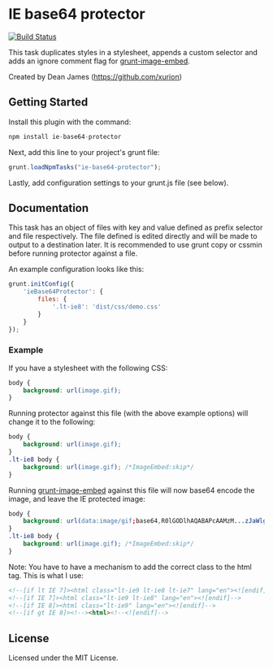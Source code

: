 # IE base64 protector

[![Build Status](https://travis-ci.org/xurion/ie-base64-protector.svg?branch=master)](https://travis-ci.org/xurion/ie-base64-protector)

This task duplicates styles in a stylesheet, appends a custom selector and adds an ignore comment flag for [grunt-image-embed](https://www.npmjs.com/package/grunt-image-embed).

Created by Dean James (https://github.com/xurion)

## Getting Started

Install this plugin with the command:

```js
npm install ie-base64-protector
```

Next, add this line to your project's grunt file:

```js
grunt.loadNpmTasks("ie-base64-protector");
```

Lastly, add configuration settings to your grunt.js file (see below).

## Documentation

This task has an object of files with key and value defined as prefix selector and file respectively. The file defined is edited directly and will be made to output to a destination later. It is recommended to use grunt copy or cssmin before running protector against a file.

An example configuration looks like this:

```js
grunt.initConfig({
    'ieBase64Protector': {
        files: {
            '.lt-ie8': 'dist/css/demo.css'
        }
    }
});
```

### Example

If you have a stylesheet with the following CSS:

```css
body {
    background: url(image.gif);
}
```

Running protector against this file (with the above example options) will change it to the following:

```css
body {
    background: url(image.gif);
}
.lt-ie8 body {
    background: url(image.gif); /*ImageEmbed:skip*/
}
```

Running [grunt-image-embed](https://github.com/ehynds/grunt-image-embed) against this file will now base64 encode the image, and leave the IE protected image:

```css
body {
    background: url(data:image/gif;base64,R0lGODlhAQABAPcAAMzM...zJaWlgAAAAAAAAAAAAA==);
}
.lt-ie8 body {
    background: url(image.gif); /*ImageEmbed:skip*/
}
```

Note: You have to have a mechanism to add the correct class to the html tag. This is what I use:<br>

```html
<!--[if lt IE 7]><html class="lt-ie9 lt-ie8 lt-ie7" lang="en"><![endif]-->
<!--[if IE 7]><html class="lt-ie9 lt-ie8" lang="en"><![endif]-->
<!--[if IE 8]><html class="lt-ie9" lang="en"><![endif]-->
<!--[if gt IE 8]><!--><html><!--<![endif]-->
```

## License

Licensed under the MIT License.
